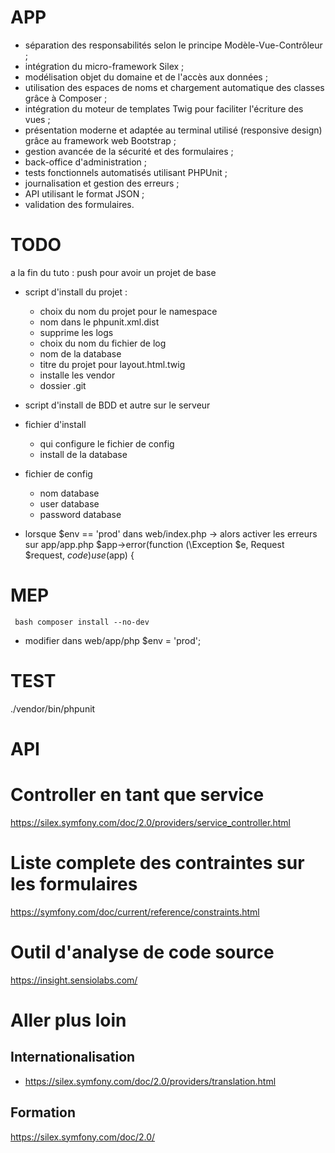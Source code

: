 APP
===
- séparation des responsabilités selon le principe Modèle-Vue-Contrôleur ;
- intégration du micro-framework Silex ;
- modélisation objet du domaine et de l'accès aux données ;
- utilisation des espaces de noms et chargement automatique des classes grâce à Composer ;
- intégration du moteur de templates Twig pour faciliter l'écriture des vues ;
- présentation moderne et adaptée au terminal utilisé (responsive design) grâce au framework web Bootstrap ;
- gestion avancée de la sécurité et des formulaires ;
- back-office d'administration ;
- tests fonctionnels automatisés utilisant PHPUnit ;
- journalisation et gestion des erreurs ;
- API utilisant le format JSON ;
- validation des formulaires.


TODO
====

a la fin du tuto : push pour avoir un projet de base

- script d'install du projet :
	- choix du nom du projet pour le namespace
	- nom dans le phpunit.xml.dist
	- supprime les logs
	- choix du nom du fichier de log
	- nom de la database
	- titre du projet pour layout.html.twig
	- installe les vendor
	- dossier .git
- script d'install de BDD et autre sur le serveur

- fichier d'install
	- qui configure le fichier de config
	- install de la database
- fichier de config
	- nom database
	- user database
	- password database

- lorsque $env == 'prod' dans web/index.php
	-> alors activer les erreurs sur app/app.php
		$app->error(function (\Exception $e, Request $request, $code) use ($app) {

MEP
===

` bash
composer install --no-dev`

- modifier dans web/app/php $env = 'prod';

TEST
====

./vendor/bin/phpunit

API
===

Controller en tant que service
==============================

https://silex.symfony.com/doc/2.0/providers/service_controller.html

Liste complete des contraintes sur les formulaires
==================================================

https://symfony.com/doc/current/reference/constraints.html

Outil d'analyse de code source
==============================

https://insight.sensiolabs.com/

Aller plus loin
==============

Internationalisation
--------------------

 - https://silex.symfony.com/doc/2.0/providers/translation.html

Formation
---------

https://silex.symfony.com/doc/2.0/
